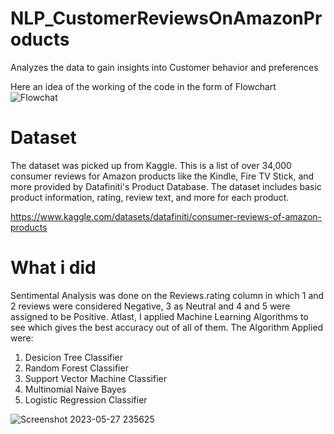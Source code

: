 # NLP_CustomerReviewsOnAmazonProducts
Analyzes the data to gain insights into Customer behavior and preferences

Here an idea of the working of the code in the form of Flowchart
![Flowchat](https://github.com/syedakashafatima/NLP_CustomerReviewsOnAmazonProducts/assets/104228049/e4b8dfec-be05-4357-ab2a-0ec4d46a719d)


# Dataset

The dataset was picked up from Kaggle. This is a list of over 34,000 consumer reviews for Amazon products like the Kindle, Fire TV Stick, and more provided by Datafiniti's Product Database. The dataset includes basic product information, rating, review text, and more for each product.

https://www.kaggle.com/datasets/datafiniti/consumer-reviews-of-amazon-products


# What i did

Sentimental Analysis was done on the Reviews.rating column in which 1 and 2 reviews were considered Negative, 3 as Neutral and 4 and 5 were assigned to be Positive.
Atlast, I applied Machine Learning Algorithms to see which gives the best accuracy out of all of them.
 The Algorithm Applied were:
 1. Desicion Tree Classifier
 2. Random Forest Classifier
 3. Support Vector Machine Classifier
 4. Multinomial Naive Bayes
 5. Logistic Regression Classifier

![Screenshot 2023-05-27 235625](https://github.com/syedakashafatima/NLP_CustomerReviewsOnAmazonProducts/assets/104228049/cb290710-09c3-46a1-8881-eb3c0eab5804)
